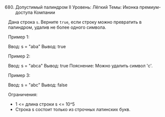 680. Допустимый палиндром II
Уровень: Лёгкий
Темы:
Иконка премиум-доступа Компании

Дана строка `s`. Верните `true`, если строку можно превратить в палиндром, удалив не более одного символа.

Пример 1:

Ввод: s = "aba"
Вывод: true

Пример 2:

Ввод: s = "abca"
Вывод: true
Пояснение: Можно удалить символ 'c'.

Пример 3:

Ввод: s = "abc"
Вывод: false

Ограничения:

- 1 <= длина строки s <= 10^5
- Строка s состоит только из строчных латинских букв.
